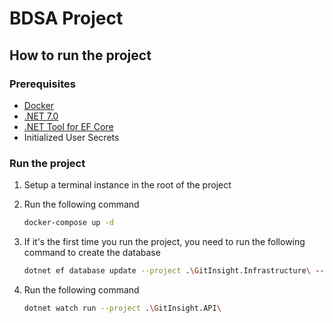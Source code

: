 # BDSA Project

## How to run the project

### Prerequisites

-   [Docker](https://www.docker.com/)
-   [.NET 7.0](https://dotnet.microsoft.com/download/dotnet/7.0)
-   [.NET Tool for EF Core](https://docs.microsoft.com/en-us/ef/core/cli/dotnet)
-   Initialized User Secrets


### Run the project

1.  Setup a terminal instance in the root of the project

2.  Run the following command

    ```bash
    docker-compose up -d
    ```

3. If it's the first time you run the project, you need to run the following command to create the database

    ```bash
    dotnet ef database update --project .\GitInsight.Infrastructure\ --startup-project .\GitInsight.API\
    ```

4.  Run the following command

    ```bash
    dotnet watch run --project .\GitInsight.API\
    ```
